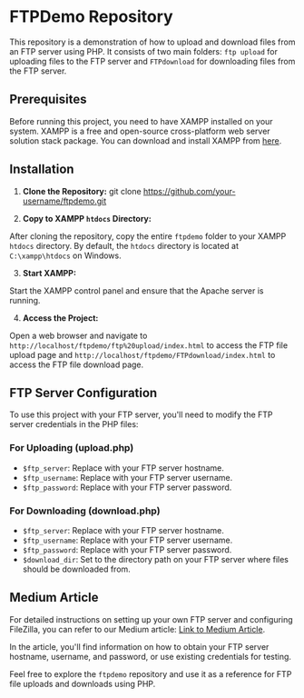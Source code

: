 # FTPDemo Repository

This repository is a demonstration of how to upload and download files from an FTP server using PHP. It consists of two main folders: `ftp upload` for uploading files to the FTP server and `FTPdownload` for downloading files from the FTP server.

## Prerequisites

Before running this project, you need to have XAMPP installed on your system. XAMPP is a free and open-source cross-platform web server solution stack package. You can download and install XAMPP from [here](https://www.apachefriends.org/index.html).

## Installation

1. **Clone the Repository:**
git clone https://github.com/your-username/ftpdemo.git


2. **Copy to XAMPP `htdocs` Directory:**

After cloning the repository, copy the entire `ftpdemo` folder to your XAMPP `htdocs` directory. By default, the `htdocs` directory is located at `C:\xampp\htdocs` on Windows.

3. **Start XAMPP:**

Start the XAMPP control panel and ensure that the Apache server is running.

4. **Access the Project:**

Open a web browser and navigate to `http://localhost/ftpdemo/ftp%20upload/index.html` to access the FTP file upload page and `http://localhost/ftpdemo/FTPdownload/index.html` to access the FTP file download page.

## FTP Server Configuration

To use this project with your FTP server, you'll need to modify the FTP server credentials in the PHP files:

### For Uploading (upload.php)

- `$ftp_server`: Replace with your FTP server hostname.
- `$ftp_username`: Replace with your FTP server username.
- `$ftp_password`: Replace with your FTP server password.

### For Downloading (download.php)

- `$ftp_server`: Replace with your FTP server hostname.
- `$ftp_username`: Replace with your FTP server username.
- `$ftp_password`: Replace with your FTP server password.
- `$download_dir`: Set to the directory path on your FTP server where files should be downloaded from.

## Medium Article

For detailed instructions on setting up your own FTP server and configuring FileZilla, you can refer to our Medium article: [Link to Medium Article](https://medium.com/your-article).

In the article, you'll find information on how to obtain your FTP server hostname, username, and password, or use existing credentials for testing.

Feel free to explore the `ftpdemo` repository and use it as a reference for FTP file uploads and downloads using PHP.

